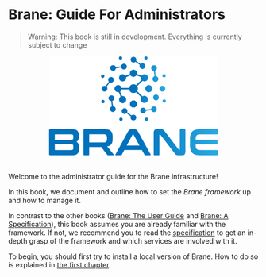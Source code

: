 # Brane: Guide For Administrators

> Warning: This book is still in development. Everything is currently subject to change

<div align="center"><img src="./assets/img/brane_logo.png" alt="Brane logo" style="height: 200px;"/></div>
<br>

Welcome to the administrator guide for the Brane infrastructure!

In this book, we document and outline how to set the _Brane framework_ up and how to manage it.

In contrast to the other books ([Brane: The User Guide](https://wiki.enablingpersonalizedinterventions.nl/user-guide) and [Brane: A Specification](https://wiki.enablingpersonalizedinterventions.nl/specification)), this book assumes you are already familiar with the framework. If not, we recommend you to read the [specification](https://wiki.enablingpersonalizedinterventions.nl/specification) to get an in-depth grasp of the framework and which services are involved with it.

To begin, you should first try to install a local version of Brane. How to do so is explained in [the first chapter](./installation/local-install.md).
